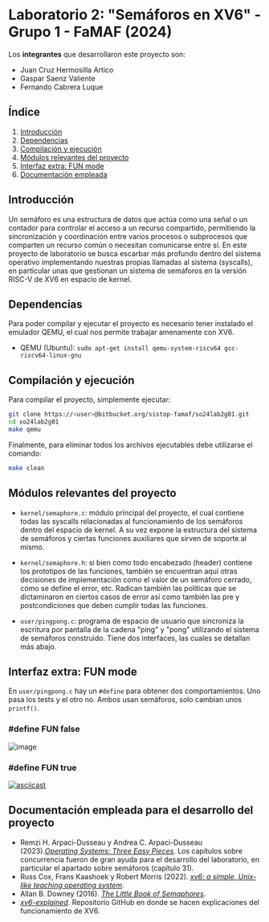 # Laboratorio 2: "Semáforos en XV6" - Grupo 1 - FaMAF (2024)

Los **integrantes** que desarrollaron este proyecto son: 
 - Juan Cruz Hermosilla Artico
 - Gaspar Saenz Valiente
 - Fernando Cabrera Luque

## **Índice**
 1. [Introducción](#Introducción)
 2. [Dependencias](#Dependencias)
 3. [Compilación y ejecución](#Compilación-y-ejecución)
 4. [Módulos relevantes del proyecto](#Módulos-relevantes-del-proyecto)
 5. [Interfaz extra: FUN mode](#Interfaz-extra-FUN-mode)
 6. [Documentación empleada](#Documentación-empleada)

## **Introducción**
Un semáforo es una estructura de datos que actúa como una señal o un contador para controlar el acceso a un recurso compartido, permitiendo la sincronización y coordinación entre varios procesos o subprocesos que comparten un recurso común o necesitan comunicarse entre sí.
En este proyecto de laboratorio se busca escarbar más profundo dentro del sistema operativo implementando nuestras propias llamadas al sistema (syscalls), en particular unas que gestionan un sistema de semáforos en la versión RISC-V de XV6 en espacio de kernel.

## **Dependencias**
Para poder compilar y ejecutar el proyecto es necesario tener instalado el emulador QEMU, el cual nos permite trabajar amenamente con XV6.
 - QEMU (Ubuntu): `sudo apt-get install qemu-system-riscv64 gcc-riscv64-linux-gnu`

## **Compilación y ejecución**
Para compilar el proyecto, simplemente ejecutar:
``` sh
git clone https://<user>@bitbucket.org/sistop-famaf/so24lab2g01.git
cd so24lab2g01
make qemu
```
Finalmente, para eliminar todos los archivos ejecutables debe utilizarse el comando:
``` sh
make clean
```

## **Módulos relevantes del proyecto**
- `kernel/semaphore.c`: módulo principal del proyecto, el cual contiene todas las syscalls relacionadas al funcionamiento de los semáforos dentro del espacio de kernel. A su vez expone la estructura del sistema de semáforos y ciertas funciones auxiliares que sirven de soporte al mismo. 

- `kernel/semaphore.h`: si bien como todo encabezado (header) contiene los prototipos de las funciones, también se encuentran aquí otras decisiones de implementación como el valor de un semáforo cerrado, cómo se define el error, etc. Radican también las políticas que se dictaminaron en ciertos casos de error así como también las pre y postcondiciones que deben cumplir todas las funciones.

- `user/pingpong.c`: programa de espacio de usuario que sincroniza la escritura por pantalla de la cadena "ping" y "pong" utilizando el sistema de semáforos construido. Tiene dos interfaces, las cuales se detallan más abajo.

## **Interfaz extra: FUN mode**
En `user/pingpong.c` hay un `#define` para obtener dos comportamientos. Uno pasa los tests y el otro no.
Ambos usan semáforos, solo cambian unos `printf()`.
### #define FUN false
![image](https://github.com/user-attachments/assets/2e3b6c8f-a248-4c46-81d5-cd8fb08c979c)
### #define FUN true
[![asciicast](https://asciinema.org/a/678305.svg)](https://asciinema.org/a/678305)

## **Documentación empleada para el desarrollo del proyecto**
- Remzi H. Arpaci-Dusseau y Andrea C. Arpaci-Dusseau (2023).[*Operating Systems: Three Easy Pieces*](https://pages.cs.wisc.edu/~remzi/OSTEP/). Los capítulos sobre concurrencia fueron de gran ayuda para el desarrollo del laboratorio, en particular el apartado sobre semáforos (capítulo 31).
- Russ Cox, Frans Kaashoek y Robert Morris (2022). [*xv6: a simple, Unix-like teaching operating system*](https://pdos.csail.mit.edu/6.828/2022/xv6/book-riscv-rev3.pdf).
- Allan B. Downey (2016). [*The Little Book of Semaphores*](https://greenteapress.com/semaphores/LittleBookOfSemaphores.pdf).
- [*xv6-explained*](https://github.com/YehudaShapira/xv6-explained). Repositorio GitHub en donde se hacen explicaciones del funcionamiento de XV6.